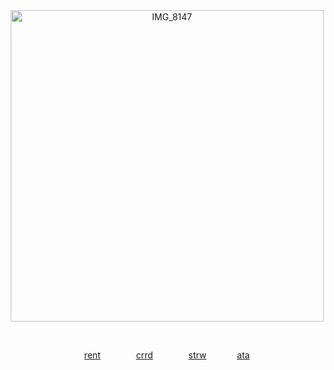 <div align="center">





  
<img width="501" height="498" alt="IMG_8147" src="https://github.com/user-attachments/assets/d6837015-c7fc-44a8-b30d-9ad9e1d348eb" />


⠀

[rent](https://rentry.co/1tensiq) ⠀ ⠀ ⠀ ⠀[crrd](https://1tensiq.carrd.co) ⠀ ⠀ ⠀ ⠀[strw](https://1tensiq.straw.page)⠀  ⠀⠀  ⠀[ata](https://1tensiq.atabook.org/)
